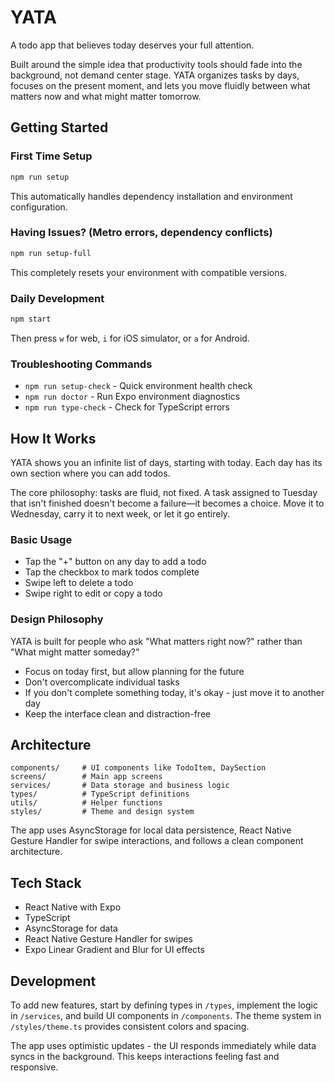 # YATA

A todo app that believes today deserves your full attention.

Built around the simple idea that productivity tools should fade into the background, not demand center stage. YATA organizes tasks by days, focuses on the present moment, and lets you move fluidly between what matters now and what might matter tomorrow.

## Getting Started

### First Time Setup
```bash
npm run setup
```
This automatically handles dependency installation and environment configuration.

### Having Issues? (Metro errors, dependency conflicts)
```bash
npm run setup-full
```
This completely resets your environment with compatible versions.

### Daily Development
```bash
npm start
```
Then press `w` for web, `i` for iOS simulator, or `a` for Android.

### Troubleshooting Commands
- `npm run setup-check` - Quick environment health check
- `npm run doctor` - Run Expo environment diagnostics  
- `npm run type-check` - Check for TypeScript errors

## How It Works

YATA shows you an infinite list of days, starting with today. Each day has its own section where you can add todos. 

The core philosophy: tasks are fluid, not fixed. A task assigned to Tuesday that isn't finished doesn't become a failure—it becomes a choice. Move it to Wednesday, carry it to next week, or let it go entirely.

### Basic Usage

- Tap the "+" button on any day to add a todo
- Tap the checkbox to mark todos complete
- Swipe left to delete a todo
- Swipe right to edit or copy a todo

### Design Philosophy

YATA is built for people who ask "What matters right now?" rather than "What might matter someday?"

- Focus on today first, but allow planning for the future
- Don't overcomplicate individual tasks
- If you don't complete something today, it's okay - just move it to another day
- Keep the interface clean and distraction-free

## Architecture

```
components/     # UI components like TodoItem, DaySection
screens/        # Main app screens
services/       # Data storage and business logic
types/          # TypeScript definitions
utils/          # Helper functions
styles/         # Theme and design system
```

The app uses AsyncStorage for local data persistence, React Native Gesture Handler for swipe interactions, and follows a clean component architecture.

## Tech Stack

- React Native with Expo
- TypeScript
- AsyncStorage for data
- React Native Gesture Handler for swipes
- Expo Linear Gradient and Blur for UI effects

## Development

To add new features, start by defining types in `/types`, implement the logic in `/services`, and build UI components in `/components`. The theme system in `/styles/theme.ts` provides consistent colors and spacing.

The app uses optimistic updates - the UI responds immediately while data syncs in the background. This keeps interactions feeling fast and responsive.